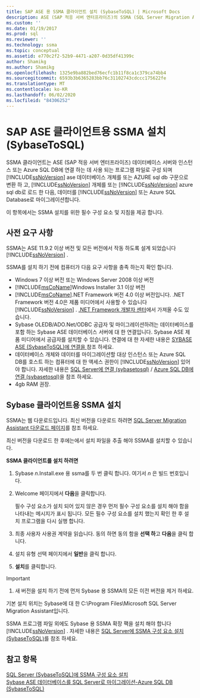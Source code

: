 ```yaml
---
title: SAP ASE 용 SSMA 클라이언트 설치 (SybaseToSQL) | Microsoft Docs
description: ASE (SAP 적응 서버 엔터프라이즈)의 SSMA (SQL Server Migration Assistant 설치 필수 구성 요소 및 설치 방법에 대해 알아봅니다.
ms.custom: ''
ms.date: 01/19/2017
ms.prod: sql
ms.reviewer: ''
ms.technology: ssma
ms.topic: conceptual
ms.assetid: e770c2f2-52b9-4471-a207-0d35df41399c
author: Shamikg
ms.author: Shamikg
ms.openlocfilehash: 1325e9ba882bed76ecfc1b11f8ca1c379ca74bb4
ms.sourcegitcommit: 6593b3b6365283bb76c31102743cdccc175622fe
ms.translationtype: MT
ms.contentlocale: ko-KR
ms.lasthandoff: 06/02/2020
ms.locfileid: "84306252"
---
```

# <a name="installing-ssma-for-sap-ase-client-sybasetosql"></a>SAP ASE 클라이언트용 SSMA 설치 (SybaseToSQL)

SSMA 클라이언트는 ASE (SAP 적응 서버 엔터프라이즈) 데이터베이스 서버와 인스턴스 또는 Azure SQL DB에 연결 하는 데 사용 되는 프로그램 파일로 구성 되며 [!INCLUDE[ssNoVersion](../../includes/ssnoversion-md.md)] ase 데이터베이스 개체를 또는 AZURE sql db 구문으로 변환 하 고, [!INCLUDE[ssNoVersion](../../includes/ssnoversion-md.md)] 개체를 또는 [!INCLUDE[ssNoVersion](../../includes/ssnoversion-md.md)] azure sql db로 로드 한 다음, 데이터를 [!INCLUDE[ssNoVersion](../../includes/ssnoversion-md.md)] 또는 Azure SQL Database로 마이그레이션합니다.  
  
이 항목에서는 SSMA 설치를 위한 필수 구성 요소 및 지침을 제공 합니다.  
  
## <a name="prerequisites"></a>사전 요구 사항

SSMA는 ASE 11.9.2 이상 버전 및 모든 버전에서 작동 하도록 설계 되었습니다 [!INCLUDE[ssNoVersion](../../includes/ssnoversion-md.md)] .  
  
SSMA를 설치 하기 전에 컴퓨터가 다음 요구 사항을 충족 하는지 확인 합니다.  
  
- Windows 7 이상 버전 또는 Windows Server 2008 이상 버전  
- [!INCLUDE[msCoName](../../includes/msconame_md.md)]Windows Installer 3.1 이상 버전  
- [!INCLUDE[msCoName](../../includes/msconame_md.md)].NET Framework 버전 4.0 이상 버전입니다. .NET Framework 버전 4.0은 제품 미디어에서 사용할 수 있습니다 [!INCLUDE[ssNoVersion](../../includes/ssnoversion-md.md)] . [.NET Framework 개발자 센터](https://go.microsoft.com/fwlink/?LinkId=48882)에서 가져올 수도 있습니다.  
- Sybase OLEDB/ADO.Net/ODBC 공급자 및 마이그레이션하려는 데이터베이스를 포함 하는 Sybase ASE 데이터베이스 서버에 대 한 연결입니다. Sybase ASE 제품 미디어에서 공급자를 설치할 수 있습니다. 연결에 대 한 자세한 내용은 [SYBASE ASE &#40;SybaseToSQL&#41;에 연결을 ](../../ssma/sybase/connecting-to-sybase-ase-sybasetosql.md)참조 하세요.  
- 데이터베이스 개체와 데이터를 마이그레이션할 대상 인스턴스 또는 Azure SQL DB를 호스트 하는 컴퓨터에 대 한 액세스 권한이 [!INCLUDE[ssNoVersion](../../includes/ssnoversion-md.md)] 있어야 합니다. 자세한 내용은 [SQL Server에 연결 &#40;sybasetosql&#41;](../../ssma/sybase/connecting-to-sql-server-sybasetosql.md) / [Azure SQL DB에 연결 &#40;sybasetosql&#41;](../../ssma/sybase/connecting-to-azure-sql-db-sybasetosql.md)을 참조 하세요.  
- 4gb RAM 권장.  
  
## <a name="installing-the-ssma-for-sybase-client"></a>Sybase 클라이언트용 SSMA 설치

SSMA는 웹 다운로드입니다. 최신 버전을 다운로드 하려면 [SQL Server Migration Assistant 다운로드 페이지](https://aka.ms/ssmaforsybase)를 참조 하세요.  
  
최신 버전을 다운로드 한 후에는에서 설치 파일을 추출 해야 SSMA를 설치할 수 있습니다.  
  
**SSMA 클라이언트를 설치 하려면**
  
1. Sybase *n*.Install.exe 용 ssma를 두 번 클릭 합니다. 여기서 *n* 은 빌드 번호입니다.  
  
2. Welcome 페이지에서 **다음**을 클릭합니다.  
  
    필수 구성 요소가 설치 되어 있지 않은 경우 먼저 필수 구성 요소를 설치 해야 함을 나타내는 메시지가 표시 됩니다. 모든 필수 구성 요소를 설치 했는지 확인 한 후 설치 프로그램을 다시 실행 합니다.  
  
3. 최종 사용자 사용권 계약을 읽습니다. 동의 하면 동의 함을 **선택 하**고 **다음**을 클릭 합니다.  
  
4. 설치 유형 선택 페이지에서 **일반**을 클릭 합니다.  
  
5. **설치**를 클릭합니다.  
  
> [!IMPORTANT]  
> 1. 새 버전을 설치 하기 전에 먼저 Sybase 용 SSMA의 모든 이전 버전을 제거 하세요.
  
기본 설치 위치는 Sybase에 대 한 C:\Program Files\Microsoft SQL Server Migration Assistant입니다.  
  
SSMA 프로그램 파일 외에도 Sybase 용 SSMA 확장 팩을 설치 해야 합니다 [!INCLUDE[ssNoVersion](../../includes/ssnoversion-md.md)] . 자세한 내용은 [SQL Server에 SSMA 구성 요소 설치 &#40;SybaseToSQL&#41;](../../ssma/sybase/installing-ssma-components-on-sql-server-sybasetosql.md)를 참조 하세요.  
  
## <a name="see-also"></a>참고 항목

[SQL Server &#40;SybaseToSQL&#41;에 SSMA 구성 요소 설치](../../ssma/sybase/installing-ssma-components-on-sql-server-sybasetosql.md)  
[Sybase ASE 데이터베이스를 SQL Server로 마이그레이션-Azure SQL DB &#40;SybaseToSQL&#41;](../../ssma/sybase/migrating-sybase-ase-databases-to-sql-server-azure-sql-db-sybasetosql.md)  
